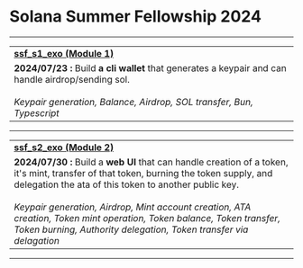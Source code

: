 # Solana Summer Fellowship 2024

--------
<table>

  <tr>
    <td><b><a href="https://github.com/Laugharne/ssf_s1_exo">ssf_s1_exo (Module 1)</a></b></td>
  </tr>
  <tr>
    <td><b>2024/07/23 :</b> Build <b>a cli wallet</b> that generates a keypair and can handle airdrop/sending sol.
    <br /><br />
    <i>
        Keypair generation,
        Balance,
        Airdrop,
        SOL transfer,
        Bun, Typescript
    </i>
    </td>
  </tr>


</table>

----
<table>

  <tr>
    <td><b><a href="https://github.com/Laugharne/ssf_s2_exo">ssf_s2_exo (Module 2)</a></b></td>
  </tr>
  <tr>
    <td><b>2024/07/30 :</b> Build a <b>web UI</b> that can handle creation of a token, it's mint, transfer of that token, burning the token supply, and delegation the ata of this token to another public key.
    <br /><br />
    <i>
        Keypair generation,
        Airdrop,
        Mint account creation,
        ATA creation,
        Token mint operation,
        Token balance,
        Token transfer,
        Token burning,
        Authority delegation,
        Token transfer via delagation
    </i>
  </td>
  </tr>


</table>

----
